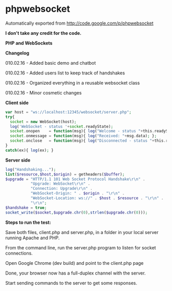 # phpwebsocket
Automatically exported from http://code.google.com/p/phpwebsocket

**I don't take any credit for the code.**


**PHP and WebSockets**

**Changelog**

010.02.16 - Added basic demo and chatbot

010.02.16 - Added users list to keep track of handshakes

010.02.16 - Organized everything in a reusable websocket class

010.02.16 - Minor cosmetic changes

**Client side**
```php
var host = "ws://localhost:12345/websocket/server.php";
try{
  socket = new WebSocket(host);
  log('WebSocket - status '+socket.readyState);
  socket.onopen    = function(msg){ log("Welcome - status "+this.readyState); };
  socket.onmessage = function(msg){ log("Received: "+msg.data); };
  socket.onclose   = function(msg){ log("Disconnected - status "+this.readyState); };
}
catch(ex){ log(ex); }
```


**Server side**
```php
log("Handshaking...");
list($resource,$host,$origin) = getheaders($buffer);
$upgrade = "HTTP/1.1 101 Web Socket Protocol Handshake\r\n" .
           "Upgrade: WebSocket\r\n" .
           "Connection: Upgrade\r\n" .
           "WebSocket-Origin: " . $origin . "\r\n" .
           "WebSocket-Location: ws://" . $host . $resource . "\r\n" .
           "\r\n";
$handshake = true;
socket_write($socket,$upgrade.chr(0),strlen($upgrade.chr(0)));
```

**Steps to run the test:**

Save both files, client.php and server.php, in a folder in your local server running Apache and PHP.

From the command line, run the server.php program to listen for socket connections.

Open Google Chrome (dev build) and point to the client.php page

Done, your browser now has a full-duplex channel with the server.

Start sending commands to the server to get some responses.
